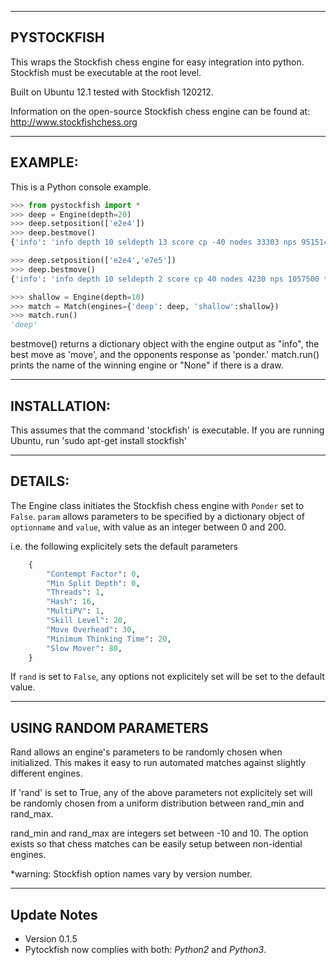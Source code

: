 ------------
PYSTOCKFISH
------------

This wraps the Stockfish chess engine for easy integration into python.  Stockfish must
be executable at the root level.

Built on Ubuntu 12.1 tested with Stockfish 120212.

Information on the open-source Stockfish chess engine can be found at:
http://www.stockfishchess.org

--------
EXAMPLE:
--------
This is a Python console example.
```python
>>> from pystockfish import *  
>>> deep = Engine(depth=20)  
>>> deep.setposition(['e2e4'])  
>>> deep.bestmove()  
{'info': 'info depth 10 seldepth 13 score cp -40 nodes 33303 nps 951514 time 35 multipv 1 pv b8c6 g1f3 g8f6 b1c3 e7e5 f1b5 f8d6 e1g1 e8g8 d2d4 e5d4 f3d4 a7a6', 'ponder': 'g1f3', 'move': 'b8c6'}  

>>> deep.setposition(['e2e4','e7e5'])  
>>> deep.bestmove()  
{'info': 'info depth 10 seldepth 2 score cp 40 nodes 4230 nps 1057500 time 4 multipv 1 pv g1f3 g8f6 b1c3 b8c6 f1b5 f8d6 e1g1 e8g8 d2d4 e5d4 f3d4 a7a6', 'ponder': 'g8f6', 'move': 'g1f3'}  

>>> shallow = Engine(depth=10)  
>>> match = Match(engines={'deep': deep, 'shallow':shallow})  
>>> match.run()  
'deep'
```

bestmove() returns a dictionary object with the engine output as "info", the best move as 'move', and the opponents response as 'ponder.'
match.run() prints the name of the winning engine or "None" if there is a draw.

--------------
INSTALLATION:
--------------

This assumes that the command 'stockfish' is executable.
If you are running Ubuntu, run 'sudo apt-get install stockfish'

--------
DETAILS:
--------
The Engine class initiates the Stockfish chess engine with `Ponder` set to `False`.
`param` allows parameters to be specified by a dictionary object of `optionname` and `value`,
with value as an integer between 0 and 200.

i.e. the following explicitely sets the default parameters
```python
	{
		"Contempt Factor": 0,
		"Min Split Depth": 0,
		"Threads": 1,
		"Hash": 16,
		"MultiPV": 1,
		"Skill Level": 20,
		"Move Overhead": 30,
		"Minimum Thinking Time": 20,
		"Slow Mover": 80,
	}
```
If `rand` is set to `False`, any options not explicitely set will be set to the default 
value.

-------------------------
USING RANDOM PARAMETERS
-------------------------
Rand allows an engine's parameters to be randomly chosen when initialized.  This makes it easy
to run automated matches against slightly different engines.

If 'rand' is set to True, any of the above parameters not explicitely set will be randomly chosen
from a uniform distribution between rand_min and rand_max.

rand_min and rand_max are integers set between -10 and 10.
The option exists so that chess matches can be easily setup between non-idential engines.

*warning: Stockfish option names vary by version number.

-------------
Update Notes
-------------
* Version 0.1.5
* Pytockfish now complies with both: *Python2* and *Python3*.
